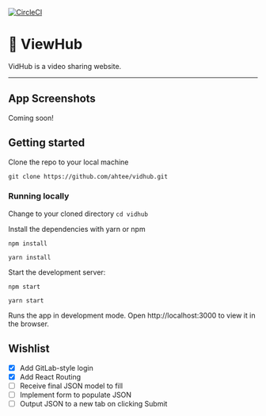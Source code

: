 [![CircleCI]((https://circleci.com/gh/ahtee/mozart-web.svg?style=shield))](https://circleci.com/gh/ahtee/viewhub/tree/master)

# :rocket: ViewHub

VidHub is a video sharing website.

---
## App Screenshots

Coming soon!

## Getting started

Clone the repo to your local machine
```
git clone https://github.com/ahtee/vidhub.git
```

### Running locally

Change to your cloned directory `cd vidhub`

Install the dependencies with yarn or npm
```
npm install

yarn install
```

Start the development server:
```
npm start

yarn start
```

Runs the app in development mode.
Open http://localhost:3000 to view it in the browser.

## Wishlist

- [x] Add GitLab-style login
- [x] Add React Routing
- [ ] Receive final JSON model to fill
- [ ] Implement form to populate JSON
- [ ] Output JSON to a new tab on clicking Submit
